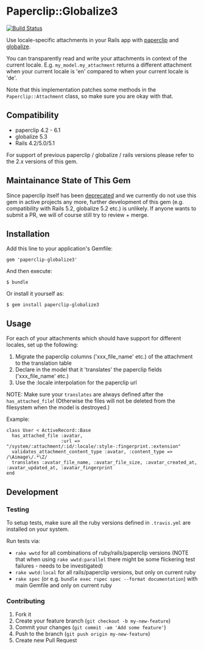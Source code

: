 # Paperclip::Globalize3

[![Build Status](https://travis-ci.org/emjot/paperclip-globalize3.png?branch=master)](https://travis-ci.org/emjot/paperclip-globalize3)

Use locale-specific attachments in your Rails app with [paperclip](https://github.com/thoughtbot/paperclip) and
[globalize](https://github.com/globalize/globalize).

You can transparently read and write your attachments in context of the current locale. E.g. `my_model.my_attachment` returns a different attachment when your current locale is 'en' compared to when your current locale is 'de'.

Note that this implementation patches some methods in the `Paperclip::Attachment` class, so make sure you are okay with that.

## Compatibility

* paperclip 4.2 - 6.1
* globalize 5.3
* Rails 4.2/5.0/5.1

For support of previous paperclip / globalize / rails versions please refer to the 2.x versions of this gem.

## Maintainance State of This Gem

Since paperclip itself has been [deprecated](https://thoughtbot.com/blog/closing-the-trombone) and we currently do not use this gem in active projects any more, further development of this gem (e.g. compatibility with Rails 5.2, globalize 5.2 etc.) is unlikely. If anyone wants to submit a PR, we will of course still try to review + merge. 

## Installation

Add this line to your application's Gemfile:

    gem 'paperclip-globalize3'

And then execute:

    $ bundle

Or install it yourself as:

    $ gem install paperclip-globalize3

## Usage

For each of your attachments which should have support for different locales, set up the following:

1. Migrate the paperclip columns ('xxx_file_name' etc.) of the attachment to the translation table
2. Declare in the model that it 'translates' the paperclip fields ('xxx_file_name' etc.)
3. Use the :locale interpolation for the paperclip url

NOTE: Make sure your `translates` are always defined after the `has_attached_file`! (Otherwise the files will not be deleted from the filesystem when the model is destroyed.)

Example:

    class User < ActiveRecord::Base
      has_attached_file :avatar,
                        :url => "/system/:attachment/:id/:locale/:style-:fingerprint.:extension"
      validates_attachment_content_type :avatar, :content_type => /\Aimage\/.*\Z/
      translates :avatar_file_name, :avatar_file_size, :avatar_created_at, :avatar_updated_at, :avatar_fingerprint
    end

## Development

### Testing

To setup tests, make sure all the ruby versions defined in `.travis.yml` are installed on your system.

Run tests via:

* `rake wwtd` for all combinations of ruby/rails/paperclip versions (NOTE that when using `rake wwtd:parallel` there
   might be some flickering test failures - needs to be investigated)
* `rake wwtd:local` for all rails/paperclip versions, but only on current ruby
* `rake spec` (or e.g. `bundle exec rspec spec --format documentation`) with main Gemfile and only on current ruby

### Contributing

1. Fork it
2. Create your feature branch (`git checkout -b my-new-feature`)
3. Commit your changes (`git commit -am 'Add some feature'`)
4. Push to the branch (`git push origin my-new-feature`)
5. Create new Pull Request
